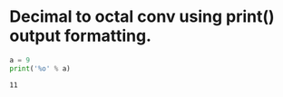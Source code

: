 # Decimal to octal conv using print() output formatting.


```python
a = 9
print('%o' % a)
```

    11
    


```python

```
